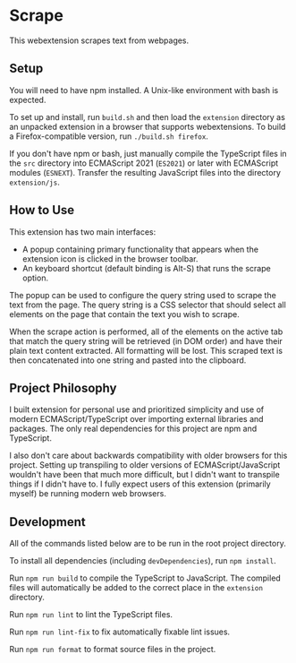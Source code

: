 # Scrape

This webextension scrapes text from webpages.

## Setup

You will need to have npm installed. A Unix-like environment with bash is expected.

To set up and install, run `build.sh` and then load the `extension` directory as an unpacked extension in a browser that supports webextensions. To build a Firefox-compatible version, run `./build.sh firefox`.

If you don't have npm or bash, just manually compile the TypeScript files in the `src` directory into ECMAScript 2021 (`ES2021`) or later with ECMAScript modules (`ESNEXT`). Transfer the resulting JavaScript files into the directory `extension/js`.

## How to Use

This extension has two main interfaces:

- A popup containing primary functionality that appears when the extension icon is clicked in the browser toolbar.
- An keyboard shortcut (default binding is Alt-S) that runs the scrape option.

The popup can be used to configure the query string used to scrape the text from the page. The query string is a CSS selector that should select all elements on the page that contain the text you wish to scrape.

When the scrape action is performed, all of the elements on the active tab that match the query string will be retrieved (in DOM order) and have their plain text content extracted. All formatting will be lost. This scraped text is then concatenated into one string and pasted into the clipboard.

## Project Philosophy

I built extension for personal use and prioritized simplicity and use of modern ECMAScript/TypeScript over importing external libraries and packages. The only real dependencies for this project are npm and TypeScript.

I also don't care about backwards compatibility with older browsers for this project. Setting up transpiling to older versions of ECMAScript/JavaScript wouldn't have been that much more difficult, but I didn't want to transpile things if I didn't have to. I fully expect users of this extension (primarily myself) be running modern web browsers.

## Development

All of the commands listed below are to be run in the root project directory.

To install all dependencies (including `devDependencies`), run `npm install`.

Run `npm run build` to compile the TypeScript to JavaScript. The compiled files will automatically be added to the correct place in the `extension` directory.

Run `npm run lint` to lint the TypeScript files.

Run `npm run lint-fix` to fix automatically fixable lint issues.

Run `npm run format` to format source files in the project.
